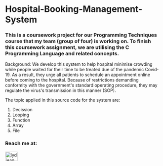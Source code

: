# Hospital-Booking-Management-System

<h3>This is a coursework project for our Programming Techniques course that my team (group of four) is working on.
To finish this coursework assignment, we are utilising the C Programming Language and related concepts.</h3>
<p>Background: We develop this system to help hospital minimise crowding while people waited for their time to be treated due of the pandemic Covid-19. As a result, they urge all patients to schedule an appointment online before coming to the hospital. Because of restrictions demanding conformity with the government's standard operating procedure, they may regulate the virus's transmission in this manner (SOP).</p> 

The topic applied in this source code for the system are:
  1. Decission
  2. Looping
  3. Function
  4. Array
  5. File

<h3 align="left">Reach me at:</h3>
<p align="left">
<a href="https://linkedin.com/in/lydieanna" target="blank"><img align="center" src="https://raw.githubusercontent.com/rahuldkjain/github-profile-readme-generator/master/src/images/icons/Social/linked-in-alt.svg" alt="lydieanna" height="30" width="40" /></a>
</p>
